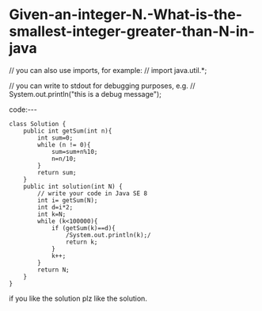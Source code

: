 # Given-an-integer-N.-What-is-the-smallest-integer-greater-than-N-in-java

// you can also use imports, for example:
// import java.util.*;

// you can write to stdout for debugging purposes, e.g.
// System.out.println("this is a debug message");

code:---
```
class Solution {
    public int getSum(int n){
        int sum=0;
        while (n != 0){
            sum=sum+n%10;
            n=n/10;
        }
        return sum;
    }
    public int solution(int N) {
        // write your code in Java SE 8
        int i= getSum(N);
        int d=i*2;
        int k=N;
        while (k<100000){
            if (getSum(k)==d){
                /System.out.println(k);/
                return k;
            }
            k++;
        }
        return N;
    } 
}
```
if you like the solution plz like the solution.
